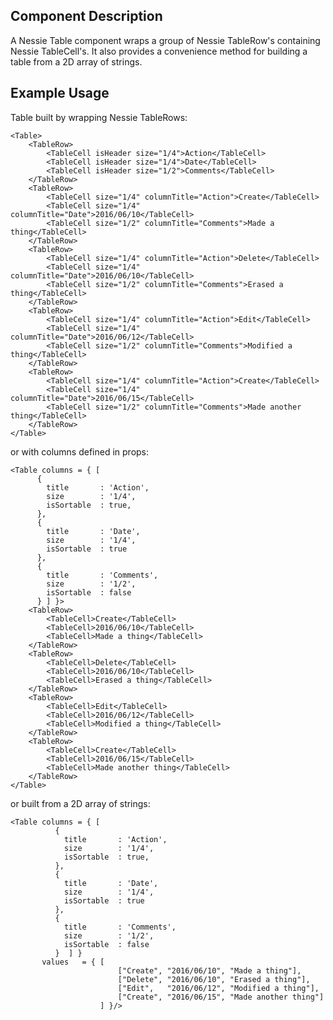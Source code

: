 Component Description
---------------------

A Nessie Table component wraps a group of Nessie TableRow's containing Nessie TableCell's. It also provides a convenience method for building a table from a 2D array of strings.

Example Usage
-------------

Table built by wrapping Nessie TableRows:

    <Table>
        <TableRow>
            <TableCell isHeader size="1/4">Action</TableCell>
            <TableCell isHeader size="1/4">Date</TableCell>
            <TableCell isHeader size="1/2">Comments</TableCell>
        </TableRow>
        <TableRow>
            <TableCell size="1/4" columnTitle="Action">Create</TableCell>
            <TableCell size="1/4" columnTitle="Date">2016/06/10</TableCell>
            <TableCell size="1/2" columnTitle="Comments">Made a thing</TableCell>
        </TableRow>
        <TableRow>
            <TableCell size="1/4" columnTitle="Action">Delete</TableCell>
            <TableCell size="1/4" columnTitle="Date">2016/06/10</TableCell>
            <TableCell size="1/2" columnTitle="Comments">Erased a thing</TableCell>
        </TableRow>
        <TableRow>
            <TableCell size="1/4" columnTitle="Action">Edit</TableCell>
            <TableCell size="1/4" columnTitle="Date">2016/06/12</TableCell>
            <TableCell size="1/2" columnTitle="Comments">Modified a thing</TableCell>
        </TableRow>
        <TableRow>
            <TableCell size="1/4" columnTitle="Action">Create</TableCell>
            <TableCell size="1/4" columnTitle="Date">2016/06/15</TableCell>
            <TableCell size="1/2" columnTitle="Comments">Made another thing</TableCell>
        </TableRow>
    </Table>


or with columns defined in props:

    <Table columns = { [
          {
            title       : 'Action',
            size        : '1/4',
            isSortable  : true,
          },
          {
            title       : 'Date',
            size        : '1/4',
            isSortable  : true
          },
          {
            title       : 'Comments',
            size        : '1/2',
            isSortable  : false
          } ] }>
        <TableRow>
            <TableCell>Create</TableCell>
            <TableCell>2016/06/10</TableCell>
            <TableCell>Made a thing</TableCell>
        </TableRow>
        <TableRow>
            <TableCell>Delete</TableCell>
            <TableCell>2016/06/10</TableCell>
            <TableCell>Erased a thing</TableCell>
        </TableRow>
        <TableRow>
            <TableCell>Edit</TableCell>
            <TableCell>2016/06/12</TableCell>
            <TableCell>Modified a thing</TableCell>
        </TableRow>
        <TableRow>
            <TableCell>Create</TableCell>
            <TableCell>2016/06/15</TableCell>
            <TableCell>Made another thing</TableCell>
        </TableRow>
    </Table>


or built from a 2D array of strings:

    <Table columns = { [
              {
                title       : 'Action',
                size        : '1/4',
                isSortable  : true,
              },
              {
                title       : 'Date',
                size        : '1/4',
                isSortable  : true
              },
              {
                title       : 'Comments',
                size        : '1/2',
                isSortable  : false
              }  ] }
           values   = { [
                            ["Create", "2016/06/10", "Made a thing"],
                            ["Delete", "2016/06/10", "Erased a thing"],
                            ["Edit",   "2016/06/12", "Modified a thing"],
                            ["Create", "2016/06/15", "Made another thing"]
                        ] }/>
